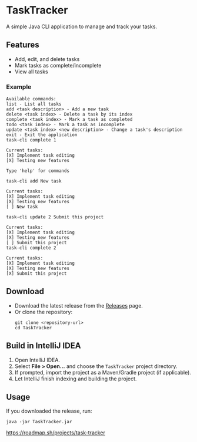 # TaskTracker

A simple Java CLI application to manage and track your tasks.

## Features

- Add, edit, and delete tasks
- Mark tasks as complete/incomplete
- View all tasks

### Example

```
Available commands:
list - List all tasks
add <task description> - Add a new task
delete <task index> - Delete a task by its index
complete <task index> - Mark a task as completed
todo <task index> - Mark a task as incomplete
update <task index> <new description> - Change a task's description
exit - Exit the application
task-cli complete 1

Current tasks:
[X] Implement task editing
[X] Testing new features

Type 'help' for commands

task-cli add New task

Current tasks:
[X] Implement task editing
[X] Testing new features
[ ] New task

task-cli update 2 Submit this project

Current tasks:
[X] Implement task editing
[X] Testing new features
[ ] Submit this project
task-cli complete 2

Current tasks:
[X] Implement task editing
[X] Testing new features
[X] Submit this project
```

## Download

- Download the latest release from the [Releases](https://github.com/stefanrogic/task-tracker/releases) page.
- Or clone the repository:
  ```
  git clone <repository-url>
  cd TaskTracker
  ```

## Build in IntelliJ IDEA

1. Open IntelliJ IDEA.
2. Select **File > Open...** and choose the `TaskTracker` project directory.
3. If prompted, import the project as a Maven/Gradle project (if applicable).
4. Let IntelliJ finish indexing and building the project.

## Usage

If you downloaded the release, run:
```
java -jar TaskTracker.jar
```

https://roadmap.sh/projects/task-tracker

